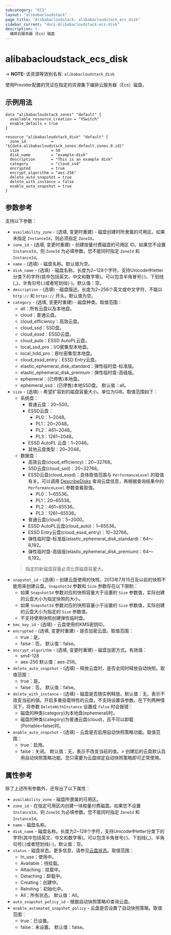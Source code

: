 ```yaml
---
subcategory: "ECS"
layout: "alibabacloudstack"
page_title: "Alibabacloudstack: alibabacloudstack_ecs_disk"
sidebar_current: "docs-Alibabacloudstack-ecs-disk"
description: |- 
  编排云服务器（Ecs）磁盘
---
```


# alibabacloudstack_ecs_disk
-> **NOTE:** 该资源等效别名有: `alibabacloudstack_disk`

使用Provider配置的凭证在指定的资源集下编排云服务器（Ecs）磁盘。

## 示例用法
```hcl
data "alibabacloudstack_zones" "default" {
  available_resource_creation = "VSwitch"
  enable_details = true
}

resource "alibabacloudstack_disk" "default" {
  zone_id           = "${data.alibabacloudstack_zones.default.zones.0.id}"
  size              = 50
  disk_name         = "example-disk"
  description       = "This is an example disk"
  category          = "cloud_ssd"
  encrypted         = true
  encrypt_algorithm = "aes-256"
  delete_auto_snapshot = true
  delete_with_instance = false
  enable_auto_snapshot = true
}
```

## 参数参考

支持以下参数：

* `availability_zone` - (选填, 变更时重建) - 磁盘创建时所隶属的可用区。如果未指定 `InstanceId`，则必须指定 `ZoneId`。
* `zone_id` - (选填, 变更时重建) - 创建按量付费磁盘的可用区 ID。如果您不设置 `InstanceId`，则 `ZoneId` 为必填参数。您不能同时指定 `ZoneId` 和 `InstanceId`。
* `name` - (选填) - 磁盘名称。默认值为空。
* `disk_name` - (选填) - 磁盘名称。长度为2~128个字符，支持Unicode中letter分类下的字符(其中包括英文、中文和数字等)。可以包含半角冒号(:)、下划线(_)、半角句号(.)或者短划线(-)。默认值：空。
* `description` - (选填) - 磁盘描述。长度为2~256个英文或中文字符，不能以 `http://` 和 `https://` 开头。默认值为空。
* `category` - (选填, 变更时重建) - 磁盘种类。取值范围：
  - all：所有云盘以及本地盘。
  - cloud：普通云盘。
  - cloud_efficiency：高效云盘。
  - cloud_ssd：SSD盘。
  - cloud_essd：ESSD云盘。
  - cloud_auto：ESSD AutoPL云盘。
  - local_ssd_pro：I/O密集型本地盘。
  - local_hdd_pro：吞吐密集型本地盘。
  - cloud_essd_entry：ESSD Entry云盘。
  - elastic_ephemeral_disk_standard：弹性临时盘-标准版。
  - elastic_ephemeral_disk_premium：弹性临时盘-高级版。
  - ephemeral：(已停售)本地盘。
  - ephemeral_ssd：(已停售)本地SSD盘。
  默认值：all。
* `size` - (选填) - 希望扩容到的磁盘容量大小。单位为GiB。取值范围如下：
  - 系统盘：
    - 普通云盘：20~500。
    - ESSD云盘：
      - PL0：1~2048。
      - PL1：20~2048。
      - PL2：461~2048。
      - PL3：1261~2048。
    - ESSD AutoPL 云盘：1~2048。
    - 其他云盘类型：20~2048。
  - 数据盘：
    - 高效云盘(cloud_efficiency)：20~32768。
    - SSD云盘(cloud_ssd)：20~32768。
    - ESSD云盘(cloud_essd)：具体取值范围与 `PerformanceLevel` 的取值有关。可以调用 [DescribeDisks](https://help.aliyun.com/document_detail/25514.html) 查询云盘信息，再根据查询结果中的 `PerformanceLevel` 参数查看取值。
      - PL0：1~65536。
      - PL1：20~65536。
      - PL2：461~65536。
      - PL3：1261~65536。
    - 普通云盘(cloud)：5~2000。
    - ESSD AutoPL云盘(cloud_auto)：1~65536。
    - ESSD Entry云盘(cloud_essd_entry)：10~32768。
    - 弹性临时盘-标准版(elastic_ephemeral_disk_standard)：64～8,192。
    - 弹性临时盘-高级版(elastic_ephemeral_disk_premium)：64～8,192。
  > 指定的新磁盘容量必须比原磁盘容量大。
* `snapshot_id` - (选填) - 创建云盘使用的快照。2013年7月15日及以前的快照不能用来创建云盘。`SnapshotId` 参数和 `Size` 参数存在以下限制：
  - 如果 `SnapshotId` 参数对应的快照容量大于设置的 `Size` 参数值，实际创建的云盘大小为指定快照的大小。
  - 如果 `SnapshotId` 参数对应的快照容量小于设置的 `Size` 参数值，实际创建的云盘大小为指定的 `Size` 参数值。
  - 不支持使用快照创建弹性临时盘。
* `kms_key_id` - (选填) - 云盘使用的KMS密钥ID。
* `encrypted` - (选填, 变更时重建) - 是否加密云盘。取值范围：
  - true：是。
  - false：否。
  默认值：false。
* `encrypt_algorithm` - (选填, 变更时重建) - 磁盘加密方式。有效值：
  - sm4-128
  - aes-256
  默认值：aes-256。
* `delete_auto_snapshot` - (选填) - 释放云盘时，是否会同时释放自动快照。取值范围：
  - true：是。
  - false：否。
  默认值：false。
* `delete_with_instance` - (选填) - 磁盘是否随实例释放。默认值：无，表示不改变当前的值。开启多重挂载特性的云盘，不支持设置该参数。在下列两种情况下，将参数 `DeleteWithInstance` 设置成 `false` 时会报错：
  - 磁盘的种类(category)为本地盘(ephemeral)时。
  - 磁盘的种类(category)为普通云盘(cloud)，且不可以卸载(Portable=false)时。
* `enable_auto_snapshot` - (选填) - 云盘是否启用自动快照策略功能。取值范围：
  - true：启用。
  - false：关闭。
  默认值：无，表示不改变当前的值。> 创建后的云盘默认启用自动快照策略功能。您只需要为云盘绑定自动快照策略即可正常使用。

## 属性参考

除了上述所有参数外，还导出了以下属性：

* `availability_zone` - 磁盘所隶属的可用区。
* `zone_id` - 在指定可用区内创建一块按量付费磁盘。如果您不设置 `InstanceId`，则 `ZoneId` 为必填参数。您不能同时指定 `ZoneId` 和 `InstanceId`。
* `name` - 磁盘名称。
* `disk_name` - 磁盘名称。长度为2~128个字符，支持Unicode中letter分类下的字符(其中包括英文、中文和数字等)。可以包含半角冒号(:)、下划线(_)、半角句号(.)或者短划线(-)。默认值：空。
* `status` - 磁盘状态。更多信息，请参见[云盘状态](https://help.aliyun.com/document_detail/25689.html)。取值范围：
  - In_use：使用中。
  - Available：待挂载。
  - Attaching：挂载中。
  - Detaching：卸载中。
  - Creating：创建中。
  - ReIniting：初始化中。
  - All：所有状态。
  默认值：All。
* `auto_snapshot_policy_id` - 根据自动快照策略ID查询云盘。
* `enable_automated_snapshot_policy` - 云盘是否设置了自动快照策略。取值范围：
  - true：已设置。
  - false：未设置。
  默认值：false。